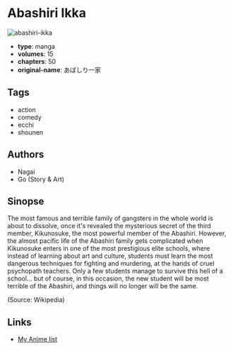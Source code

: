 # Abashiri Ikka

![abashiri-ikka](https://cdn.myanimelist.net/images/manga/4/176261.jpg)

-   **type**: manga
-   **volumes**: 15
-   **chapters**: 50
-   **original-name**: あばしり一家

## Tags

-   action
-   comedy
-   ecchi
-   shounen

## Authors

-   Nagai
-   Go (Story & Art)

## Sinopse

The most famous and terrible family of gangsters in the whole world is about to dissolve, once it's revealed the mysterious secret of the third member, Kikunosuke, the most powerful member of the Abashiri. However, the almost pacific life of the Abashiri family gets complicated when Kikunosuke enters in one of the most prestigious elite schools, where instead of learning about art and culture, students must learn the most dangerous techniques for fighting and murdering, at the hands of cruel psychopath teachers. Only a few students manage to survive this hell of a school... but of course, in this occasion, the new student will be most terrible of the Abashiri, and things will no longer will be the same.

(Source: Wikipedia)

## Links

-   [My Anime list](https://myanimelist.net/manga/7756/Abashiri_Ikka)
